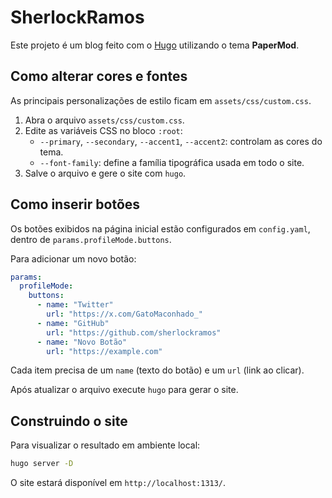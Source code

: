 # SherlockRamos

Este projeto é um blog feito com o [Hugo](https://gohugo.io/) utilizando o tema **PaperMod**.

## Como alterar cores e fontes

As principais personalizações de estilo ficam em `assets/css/custom.css`.

1. Abra o arquivo `assets/css/custom.css`.
2. Edite as variáveis CSS no bloco `:root`:
   - `--primary`, `--secondary`, `--accent1`, `--accent2`: controlam as cores do tema.
   - `--font-family`: define a família tipográfica usada em todo o site.
3. Salve o arquivo e gere o site com `hugo`.

## Como inserir botões

Os botões exibidos na página inicial estão configurados em `config.yaml`, dentro de `params.profileMode.buttons`.

Para adicionar um novo botão:

```yaml
params:
  profileMode:
    buttons:
      - name: "Twitter"
        url: "https://x.com/GatoMaconhado_"
      - name: "GitHub"
        url: "https://github.com/sherlockramos"
      - name: "Novo Botão"
        url: "https://example.com"
```

Cada item precisa de um `name` (texto do botão) e um `url` (link ao clicar).

Após atualizar o arquivo execute `hugo` para gerar o site.

## Construindo o site

Para visualizar o resultado em ambiente local:

```bash
hugo server -D
```

O site estará disponível em `http://localhost:1313/`.
